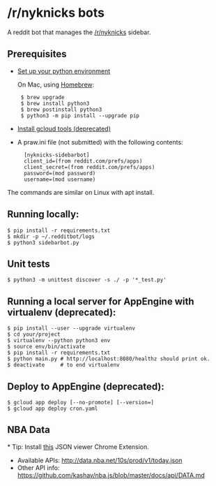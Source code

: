 # /r/nyknicks bots

A reddit bot that manages the [/r/nyknicks](https://www.reddit.com/r/NYKnicks/)
sidebar.

## Prerequisites
* [Set up your python environment](https://cloud.google.com/python/setup)

  On Mac, using [Homebrew](https://brew.sh/):

       $ brew upgrade
       $ brew install python3
       $ brew postinstall python3
       $ python3 -m pip install --upgrade pip

* [Install gcloud tools (deprecated)](https://cloud.google.com/sdk/)
* A praw.ini file (not submitted) with the following contents:

        [nyknicks-sidebarbot]
        client_id=(from reddit.com/prefs/apps)
        client_secret=(from reddit.com/prefs/apps)
        password=(mod password)
        username=(mod username)

The commands are similar on Linux with apt install.

## Running locally:

    $ pip install -r requirements.txt
    $ mkdir -p ~/.redditbot/logs
    $ python3 sidebarbot.py

## Unit tests

    $ python3 -m unittest discover -s ./ -p '*_test.py'

## Running a local server for AppEngine with virtualenv (deprecated):

    $ pip install --user --upgrade virtualenv
    $ cd your/project
    $ virtualenv --python python3 env
    $ source env/bin/activate
    $ pip install -r requirements.txt
    $ python main.py # http://localhost:8080/healthz should print ok.
    $ deactivate     # to end virtualenv

## Deploy to AppEngine (deprecated):

    $ gcloud app deploy [--no-promote] [--version=]
    $ gcloud app deploy cron.yaml

## NBA Data

\* Tip: Install [this](https://chrome.google.com/webstore/detail/json-viewer/gbmdgpbipfallnflgajpaliibnhdgobh/related?hl=en-US) JSON viewer Chrome Extension.

* Available APIs: http://data.nba.net/10s/prod/v1/today.json
* Other API info: https://github.com/kashav/nba.js/blob/master/docs/api/DATA.md